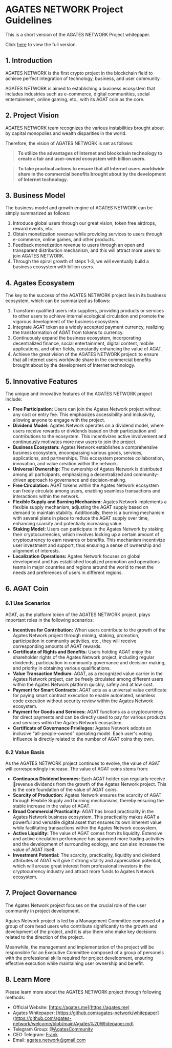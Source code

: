# AGATES NETWORK Project Guidelines
This is a short version of the AGATES NETWORK Project whitepaper.

Click [here](https://github.com/agates-network/welcome/blob/main/Agates%20Whitepaper.md) to view the full version.

## 1. Introduction

AGATES NETWORK is the first crypto project in the blockchain field to achieve perfect integration of technology, business, and user community.   

AGATES NETWORK is aimed to establishing a business ecosystem that includes industries such as e-commerce, digital communities, social entertainment, online gaming, etc., with its AGAT coin as the core.

## 2. Project Vision
AGATES NETWORK team recognizes the various instabilities brought about by capital monopolies and wealth disparities in the world.  

Therefore, the vision of AGATES NETWORK is set as follows:
 
> **To utilize the advantages of Internet and blockchain technology to create a fair and user-owned ecosystem with billion users.**

> **To take practical actions to ensure that all Internet users worldwide share in the commercial benefits brought about by the development of Internet technology.**


## 3. Business Model
The business model and growth engine of AGATES NETWORK can be simply summarized as follows:

1. Introduce global users through our great vision, token free airdrops, reward events, etc.
1. Obtain monetization revenue while providing services to users through e-commerce, online games, and other products.
1. Feedback monetization revenue to users through an open and transparent distribution mechanism, and this will attract more users to join AGATES NETWORK.
1. Through the spiral growth of steps 1-3, we will eventually build a business ecosystem with billion users.


## 4. Agates Ecosystem
The key to the success of the AGATES NETWORK project lies in its business ecosystem, which can be summarized as follows:

1. Transform qualified users into suppliers, providing products or services to other users to achieve internal ecological circulation and promote the vigorous development of the business ecosystem.
2. Integrate AGAT token as a widely accepted payment currency, realizing the transformation of AGAT from tokens to currency.
3. Continuously expand the business ecosystem, incorporating decentralized finance, social entertainment, digital content, mobile applications, and other fields, constantly enhancing the value of AGAT.
4. Achieve the great vision of the AGATES NETWORK project: to ensure that all Internet users worldwide share in the commercial benefits brought about by the development of Internet technology.


## 5. Innovative Features
The unique and innovative features of the AGATES NETWORK project include:

* **Free Participation:** Users can join the Agates Network project without any cost or entry fee. This emphasizes accessibility and inclusivity, allowing anyone to engage with the project.
* **Dividend Model:** Agates Network operates on a dividend model, where users receive rewards or dividends based on their participation and contributions to the ecosystem. This incentivizes active involvement and continuously motivates more new users to join the project.
* **Business Ecosystem:** Agates Network establishes a comprehensive business ecosystem, encompassing various goods, services, applications, and partnerships. This ecosystem promotes collaboration, innovation, and value creation within the network.
* **Universal Ownership:** The ownership of Agates Network is distributed among all participants, emphasizing a decentralized and community-driven approach to governance and decision-making.
* **Free Circulation:** AGAT tokens within the Agates Network ecosystem can freely circulate among users, enabling seamless transactions and interactions within the network.
* **Flexible Supply and Burning Mechanism:** Agates Network implements a flexible supply mechanism, adjusting the AGAT supply based on demand to maintain stability. Additionally, there is a burning mechanism with several plans in place to reduce the AGAT supply over time, enhancing scarcity and potentially increasing value.
* **Staking Model:** Users can participate in the Agates Network by staking their cryptocurrencies, which involves locking up a certain amount of cryptocurrency to earn rewards or benefits. This mechanism incentivize user investment and support, thus ensuring a sense of ownership and alignment of interests.
* **Localization Operations:** Agates Network focuses on global development and has established localized promotion and operations teams in major countries and regions around the world to meet the needs and preferences of users in different regions.


## 6. AGAT Coin
### 6.1 Use Scenarios
AGAT, as the platform token of the AGATES NETWORK project, plays important roles in the following scenarios:

* **Incentives for Contribution:**
When users contribute to the growth of the Agates Network project through mining, staking, promotion, participation in community activities, etc., they will receive corresponding amounts of AGAT rewards.
* **Certificate of Rights and Benefits:**
Users holding AGAT enjoy the shareholder rights of the Agates Network project, including regular dividends, participation in community governance and decision-making, and priority in obtaining various qualifications.
* **Value Transaction Medium:**
 AGAT, as a recognized value carrier in the Agates Network project, can be freely circulated among different users within the Agates Network platform quickly, safely and at low cost.
* **Payment for Smart Contracts:**
AGAT acts as a universal value certificate for paying smart contract execution to enable automated, seamless code execution without security review within the Agates Network ecosystem.
* **Payment for Goods and Services:**
AGAT functions as a cryptocurrency for direct payments and can be directly used to pay for various products and services within the Agates Network ecosystem.
* **Certificate of Governance Privileges:**
Agates Network adopts an inclusive "all-people-owned" operating model. Each user's voting influence is directly related to the number of AGAT coins they own.

### 6.2 Value Basis

As the AGATES NETWORK project continues to evolve, the value of AGAT will correspondingly increase. The value of AGAT coins stems from:

* **Continuous Dividend Incomes:**
Each AGAT holder can regularly receive revenue dividends from the growth of the Agates Network project. This is the core foundation of the value of AGAT coins.
* **Scarcity of Production:**
Agates Network ensures the scarcity of AGAT through Flexbile Supply and burning mechanisms, thereby ensuring the stable increase in the value of AGAT.
* **Broad Commercial Practicality:**
AGAT has broad practicality in the Agates Network business ecosystem. This practicality makes AGAT a powerful and versatile digital asset that ensures its own inherent value while facilitating transactions within the Agates Network ecosystem.
* **Active Liquidity:**
The value of AGAT comes from its liquidity. Extensive and active circulation performance has spawned more trading activities and the development of surrounding ecology, and can also increase the value of AGAT itself.
* **Investment Potential:**
The scarcity, practicality, liquidity and dividend attributes of AGAT will give it strong vitality and appreciation potential, which will arouse great interest from professional investors in the cryptocurrency industry and attract more funds to Agates Network ecosystem.

## 7. Project Governance
The Agates Network project focuses on the crucial role of the user community in project development. 

Agates Network project is led by a Management Committee composed of a group of core head users who contribute significantly to the growth and development of the project, and it is also them who make key decisions related to the direction of the project.

Meanwhile, the management and implementation of the project will be responsible for an Executive Committee composed of a group of personels with the professional skills required for project development, ensuring effective execution while maintaining user ownership and benefit.

## 8. Learn More
Please learn more about the AGATES NETWORK project through following methods:

* Official Website: [https://agates.me](https://agates.me)
* Agates Whitepaper: [https://github.com/agates-network/whitepaper](https://github.com/agates-network/welcome/blob/main/Agates%20Whitepaper.md)
* Telegram Group: [@AgatesCommunity](https://t.me/AgatesCommunity)
* CEO Telegram: [Frank](https://t.me/frankyang1988)
* Email: <a href="mailto:agates.network@gmail.com">agates.network@gmail.com</a>
